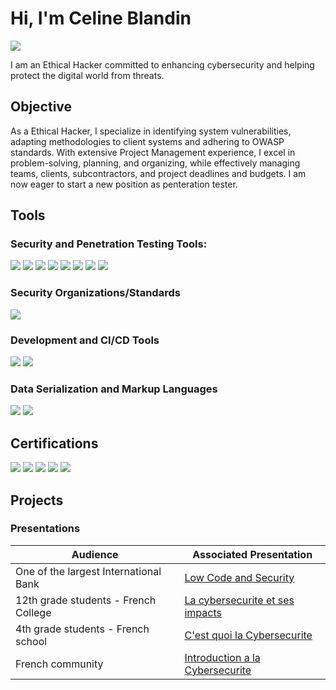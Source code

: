# Hi, I'm Celine Blandin
<a href="www.linkedin.com/in/celine-blandin"><img src="https://img.shields.io/badge/-LinkedIn-0072b1?&style=for-the-badge&logo=linkedin&logoColor=white" /></a>

I am an Ethical Hacker committed to enhancing cybersecurity and helping protect the digital world from threats. 


## Objective

As a Ethical Hacker, I specialize in identifying system vulnerabilities, adapting methodologies to client systems and adhering to OWASP standards. With extensive Project Management experience, I excel in problem-solving, planning, and organizing, while effectively managing teams, clients, subcontractors, and project deadlines and budgets.
I am now eager to start a new position as penteration tester.


## Tools

### Security and Penetration Testing Tools:
<div>
    <img src="https://img.shields.io/badge/-Kali%20Linux-557C94?&style=for-the-badge&logo=kali-linux&logoColor=white" />
    <img src="https://img.shields.io/badge/-Wireshark-1679A7?&style=for-the-badge&logo=Wireshark&logoColor=white" />
    <img src="https://img.shields.io/badge/-Nmap-000000?&style=for-the-badge&logo=nmap&logoColor=white" />
    <img src="https://img.shields.io/badge/-Burp%20Suite%20Pro-6D6E71?&style=for-the-badge&logo=burp-suite&logoColor=white" />
    <img src="https://img.shields.io/badge/-Nuclei-4F5D95?&style=for-the-badge&logo=nuclei&logoColor=white" />
    <img src="https://img.shields.io/badge/-Semgrep-2C3E50?&style=for-the-badge&logo=semgrep&logoColor=white" />
    <img src="https://img.shields.io/badge/-Metasploit-000000?&style=for-the-badge&logo=metasploit&logoColor=white" />
    <img src="https://img.shields.io/badge/-Hydra-000000?&style=for-the-badge&logo=hydra&logoColor=white" />
</div>

### Security Organizations/Standards
<div>
    <img src="https://img.shields.io/badge/-OWASP-4F5D95?&style=for-the-badge&logo=owasp&logoColor=white" />
</div>

### Development and CI/CD Tools
<div>
    <img src="https://img.shields.io/badge/-Python-3776AB?&style=for-the-badge&logo=python&logoColor=white" />
    <img src="https://img.shields.io/badge/-GitLab-FC6D26?&style=for-the-badge&logo=gitlab&logoColor=white" />
</div>

### Data Serialization and Markup Languages
<div>
    <img src="https://img.shields.io/badge/-Markdown-000000?&style=for-the-badge&logo=markdown&logoColor=white" />
    <img src="https://img.shields.io/badge/-YAML-FF4F00?&style=for-the-badge&logo=yaml&logoColor=white" />
</div>


## Certifications

<div>
<img src="https://img.shields.io/badge/-CompTIA%20Security%2B-FF0000?&style=for-the-badge&logo=CompTIA&logoColor=white" />
<img src="https://img.shields.io/badge/-TryHackMe%20Offensive%20Pentesting-4F5D95?&style=for-the-badge&logo=tryhackme&logoColor=white" />
<img src="https://img.shields.io/badge/-Udemy%20Python-EC5252?&style=for-the-badge&logo=udemy&logoColor=white" />
<img src="https://img.shields.io/badge/-Edusphere%20Wireless%20Ethical%20Hacking%20%26%20Penetration%20Testing-3D3D3D?&style=for-the-badge&logo=edusphere&logoColor=white" />
<img src="https://img.shields.io/badge/-INSA%20Civil%20Engineering-003D7D?&style=for-the-badge&logo=institute-of-engineering&logoColor=white" />


## Projects

### Presentations
|Audience                                                  | Associated Presentation                             |
|----------------------------------------------------------|-----------------------------------------------------|
|One of the largest International Bank                     | <a href="https://github.com/linceBLA/Low-Code-and-Security">Low Code and Security<a/> |
|12th grade students - French College                      | <a href="https://google.com">La cybersecurite et ses impacts<a/> |
|4th grade students - French school                        | <a href="https://google.com">C'est quoi la Cybersecurite<a/> |
|French community                                          | <a href="https://google.com">Introduction a la Cybersecurite<a/> |


